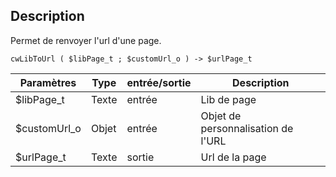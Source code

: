 ## Description
Permet de renvoyer l'url d'une page.

```4d
cwLibToUrl ( $libPage_t ; $customUrl_o ) -> $urlPage_t
```

| Paramètres   | Type  | entrée/sortie | Description |
| ------------ | ----- | ------------- | ----------- |
| $libPage_t   | Texte | entrée        | Lib de page     |
| $customUrl_o | Objet | entrée        | Objet de personnalisation de l'URL |
| $urlPage_t   | Texte | sortie        | Url de la page |
